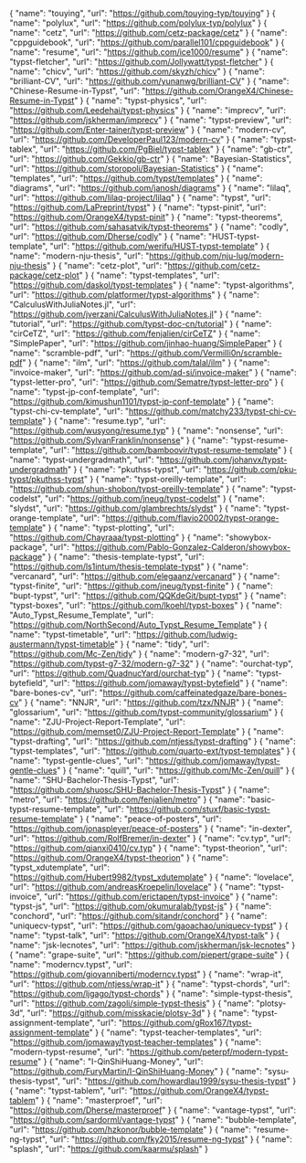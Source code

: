 {
  "name": "touying",
  "url": "https://github.com/touying-typ/touying"
}
{
  "name": "polylux",
  "url": "https://github.com/polylux-typ/polylux"
}
{
  "name": "cetz",
  "url": "https://github.com/cetz-package/cetz"
}
{
  "name": "cppguidebook",
  "url": "https://github.com/parallel101/cppguidebook"
}
{
  "name": "resume",
  "url": "https://github.com/ice1000/resume"
}
{
  "name": "typst-fletcher",
  "url": "https://github.com/Jollywatt/typst-fletcher"
}
{
  "name": "chicv",
  "url": "https://github.com/skyzh/chicv"
}
{
  "name": "brilliant-CV",
  "url": "https://github.com/yunanwg/brilliant-CV"
}
{
  "name": "Chinese-Resume-in-Typst",
  "url": "https://github.com/OrangeX4/Chinese-Resume-in-Typst"
}
{
  "name": "typst-physics",
  "url": "https://github.com/Leedehai/typst-physics"
}
{
  "name": "imprecv",
  "url": "https://github.com/jskherman/imprecv"
}
{
  "name": "typst-preview",
  "url": "https://github.com/Enter-tainer/typst-preview"
}
{
  "name": "modern-cv",
  "url": "https://github.com/DeveloperPaul123/modern-cv"
}
{
  "name": "typst-tablex",
  "url": "https://github.com/PgBiel/typst-tablex"
}
{
  "name": "gb-ctr",
  "url": "https://github.com/Gekkio/gb-ctr"
}
{
  "name": "Bayesian-Statistics",
  "url": "https://github.com/storopoli/Bayesian-Statistics"
}
{
  "name": "templates",
  "url": "https://github.com/typst/templates"
}
{
  "name": "diagrams",
  "url": "https://github.com/janosh/diagrams"
}
{
  "name": "lilaq",
  "url": "https://github.com/lilaq-project/lilaq"
}
{
  "name": "typst",
  "url": "https://github.com/LaPreprint/typst"
}
{
  "name": "typst-pinit",
  "url": "https://github.com/OrangeX4/typst-pinit"
}
{
  "name": "typst-theorems",
  "url": "https://github.com/sahasatvik/typst-theorems"
}
{
  "name": "codly",
  "url": "https://github.com/Dherse/codly"
}
{
  "name": "HUST-typst-template",
  "url": "https://github.com/werifu/HUST-typst-template"
}
{
  "name": "modern-nju-thesis",
  "url": "https://github.com/nju-lug/modern-nju-thesis"
}
{
  "name": "cetz-plot",
  "url": "https://github.com/cetz-package/cetz-plot"
}
{
  "name": "typst-templates",
  "url": "https://github.com/daskol/typst-templates"
}
{
  "name": "typst-algorithms",
  "url": "https://github.com/platformer/typst-algorithms"
}
{
  "name": "CalculusWithJuliaNotes.jl",
  "url": "https://github.com/jverzani/CalculusWithJuliaNotes.jl"
}
{
  "name": "tutorial",
  "url": "https://github.com/typst-doc-cn/tutorial"
}
{
  "name": "cirCeTZ",
  "url": "https://github.com/fenjalien/cirCeTZ"
}
{
  "name": "SimplePaper",
  "url": "https://github.com/jinhao-huang/SimplePaper"
}
{
  "name": "scramble-pdf",
  "url": "https://github.com/VermiIIi0n/scramble-pdf"
}
{
  "name": "ilm",
  "url": "https://github.com/talal/ilm"
}
{
  "name": "invoice-maker",
  "url": "https://github.com/ad-si/invoice-maker"
}
{
  "name": "typst-letter-pro",
  "url": "https://github.com/Sematre/typst-letter-pro"
}
{
  "name": "typst-jp-conf-template",
  "url": "https://github.com/kimushun1101/typst-jp-conf-template"
}
{
  "name": "typst-chi-cv-template",
  "url": "https://github.com/matchy233/typst-chi-cv-template"
}
{
  "name": "resume.typ",
  "url": "https://github.com/wusyong/resume.typ"
}
{
  "name": "nonsense",
  "url": "https://github.com/SylvanFranklin/nonsense"
}
{
  "name": "typst-resume-template",
  "url": "https://github.com/bamboovir/typst-resume-template"
}
{
  "name": "typst-undergradmath",
  "url": "https://github.com/johanvx/typst-undergradmath"
}
{
  "name": "pkuthss-typst",
  "url": "https://github.com/pku-typst/pkuthss-typst"
}
{
  "name": "typst-oreilly-template",
  "url": "https://github.com/shun-shobon/typst-oreilly-template"
}
{
  "name": "typst-codelst",
  "url": "https://github.com/jneug/typst-codelst"
}
{
  "name": "slydst",
  "url": "https://github.com/glambrechts/slydst"
}
{
  "name": "typst-orange-template",
  "url": "https://github.com/flavio20002/typst-orange-template"
}
{
  "name": "typst-plotting",
  "url": "https://github.com/Chayraaa/typst-plotting"
}
{
  "name": "showybox-package",
  "url": "https://github.com/Pablo-Gonzalez-Calderon/showybox-package"
}
{
  "name": "thesis-template-typst",
  "url": "https://github.com/ls1intum/thesis-template-typst"
}
{
  "name": "vercanard",
  "url": "https://github.com/elegaanz/vercanard"
}
{
  "name": "typst-finite",
  "url": "https://github.com/jneug/typst-finite"
}
{
  "name": "bupt-typst",
  "url": "https://github.com/QQKdeGit/bupt-typst"
}
{
  "name": "typst-boxes",
  "url": "https://github.com/lkoehl/typst-boxes"
}
{
  "name": "Auto_Typst_Resume_Template",
  "url": "https://github.com/NorthSecond/Auto_Typst_Resume_Template"
}
{
  "name": "typst-timetable",
  "url": "https://github.com/ludwig-austermann/typst-timetable"
}
{
  "name": "tidy",
  "url": "https://github.com/Mc-Zen/tidy"
}
{
  "name": "modern-g7-32",
  "url": "https://github.com/typst-g7-32/modern-g7-32"
}
{
  "name": "ourchat-typ",
  "url": "https://github.com/QuadnucYard/ourchat-typ"
}
{
  "name": "typst-bytefield",
  "url": "https://github.com/jomaway/typst-bytefield"
}
{
  "name": "bare-bones-cv",
  "url": "https://github.com/caffeinatedgaze/bare-bones-cv"
}
{
  "name": "NNJR",
  "url": "https://github.com/tzx/NNJR"
}
{
  "name": "glossarium",
  "url": "https://github.com/typst-community/glossarium"
}
{
  "name": "ZJU-Project-Report-Template",
  "url": "https://github.com/memset0/ZJU-Project-Report-Template"
}
{
  "name": "typst-drafting",
  "url": "https://github.com/ntjess/typst-drafting"
}
{
  "name": "typst-templates",
  "url": "https://github.com/quarto-ext/typst-templates"
}
{
  "name": "typst-gentle-clues",
  "url": "https://github.com/jomaway/typst-gentle-clues"
}
{
  "name": "quill",
  "url": "https://github.com/Mc-Zen/quill"
}
{
  "name": "SHU-Bachelor-Thesis-Typst",
  "url": "https://github.com/shuosc/SHU-Bachelor-Thesis-Typst"
}
{
  "name": "metro",
  "url": "https://github.com/fenjalien/metro"
}
{
  "name": "basic-typst-resume-template",
  "url": "https://github.com/stuxf/basic-typst-resume-template"
}
{
  "name": "peace-of-posters",
  "url": "https://github.com/jonaspleyer/peace-of-posters"
}
{
  "name": "in-dexter",
  "url": "https://github.com/RolfBremer/in-dexter"
}
{
  "name": "cv.typ",
  "url": "https://github.com/qianxi0410/cv.typ"
}
{
  "name": "typst-theorion",
  "url": "https://github.com/OrangeX4/typst-theorion"
}
{
  "name": "typst_xdutemplate",
  "url": "https://github.com/Hubert9982/typst_xdutemplate"
}
{
  "name": "lovelace",
  "url": "https://github.com/andreasKroepelin/lovelace"
}
{
  "name": "typst-invoice",
  "url": "https://github.com/erictapen/typst-invoice"
}
{
  "name": "typst-js",
  "url": "https://github.com/okumuralab/typst-js"
}
{
  "name": "conchord",
  "url": "https://github.com/sitandr/conchord"
}
{
  "name": "uniquecv-typst",
  "url": "https://github.com/gaoachao/uniquecv-typst"
}
{
  "name": "typst-talk",
  "url": "https://github.com/OrangeX4/typst-talk"
}
{
  "name": "jsk-lecnotes",
  "url": "https://github.com/jskherman/jsk-lecnotes"
}
{
  "name": "grape-suite",
  "url": "https://github.com/piepert/grape-suite"
}
{
  "name": "moderncv.typst",
  "url": "https://github.com/giovanniberti/moderncv.typst"
}
{
  "name": "wrap-it",
  "url": "https://github.com/ntjess/wrap-it"
}
{
  "name": "typst-chords",
  "url": "https://github.com/ljgago/typst-chords"
}
{
  "name": "simple-typst-thesis",
  "url": "https://github.com/zagoli/simple-typst-thesis"
}
{
  "name": "plotsy-3d",
  "url": "https://github.com/misskacie/plotsy-3d"
}
{
  "name": "typst-assignment-template",
  "url": "https://github.com/gRox167/typst-assignment-template"
}
{
  "name": "typst-teacher-templates",
  "url": "https://github.com/jomaway/typst-teacher-templates"
}
{
  "name": "modern-typst-resume",
  "url": "https://github.com/peterpf/modern-typst-resume"
}
{
  "name": "I-QinShiHuang-Money",
  "url": "https://github.com/FuryMartin/I-QinShiHuang-Money"
}
{
  "name": "sysu-thesis-typst",
  "url": "https://github.com/howardlau1999/sysu-thesis-typst"
}
{
  "name": "typst-tablem",
  "url": "https://github.com/OrangeX4/typst-tablem"
}
{
  "name": "masterproef",
  "url": "https://github.com/Dherse/masterproef"
}
{
  "name": "vantage-typst",
  "url": "https://github.com/sardorml/vantage-typst"
}
{
  "name": "bubble-template",
  "url": "https://github.com/hzkonor/bubble-template"
}
{
  "name": "resume-ng-typst",
  "url": "https://github.com/fky2015/resume-ng-typst"
}
{
  "name": "splash",
  "url": "https://github.com/kaarmu/splash"
}
